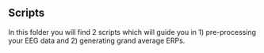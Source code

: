 ## Scripts 

In this folder you will find 2 scripts which will guide you in 1) pre-processing your EEG data and 2) generating grand average ERPs. 
